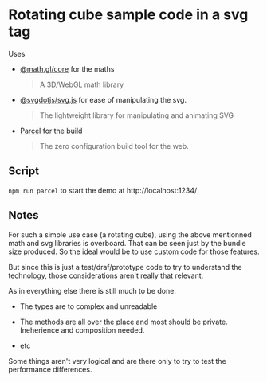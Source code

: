 # Rotating cube sample code in a svg tag

Uses

- [@math.gl/core](https://github.com/uber-web/math.gl) for the maths
  > A 3D/WebGL math library
- [@svgdotjs/svg.js](https://github.com/svgdotjs/svg.js) for ease of manipulating the svg.
  > The lightweight library for manipulating and animating SVG
- [Parcel](https://github.com/parcel-bundler/parcel) for the build
  > The zero configuration build tool for the web.

## Script

`npm run parcel` to start the demo at http://localhost:1234/

## Notes

For such a simple use case (a rotating cube), using the above mentionned math and svg libraries is overboard. That can be seen just by the bundle size produced. So the ideal would be to use custom code for those features.

But since this is just a test/draf/prototype code to try to understand the technology, those considerations aren't really that relevant.

As in everything else there is still much to be done.

- The types are to complex and unreadable

- The methods are all over the place and most should be private. Ineherience and composition needed.

- etc

Some things aren't very logical and are there only to try to test the performance differences.
